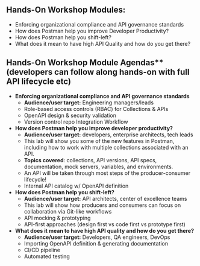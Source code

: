 ## Hands-On Workshop Modules:
 * Enforcing organizational compliance and API governance standards
 * How does Postman help you improve Developer Productivity?
 * How does Postman help you shift-left?
 * What does it mean to have high API Quality and how do you get there?

## Hands-On Workshop Module Agendas** (developers can follow along hands-on with full API lifecycle etc)
 * **Enforcing organizational compliance and API governance standards**
     * **Audience/user target:** Engineering managers/leads
     * Role-based access controls (RBAC) for Collections & APIs
     * OpenAPI design & security validation
     * Version control repo Integration Workflow
 * **How does Postman help you improve developer productivity?**
     * **Audience/user target:** developers, enterprise architects, tech leads
     * This lab will show you some of the new features in Postman, including how to work with multiple collections associated with an API.
     * **Topics covered**: collections, API versions, API specs, documentation, mock servers, variables, and environments.
     * An API will be taken through most steps of the producer-consumer lifecycle!
     * Internal API catalog w/ OpenAPI definition
 * **How does Postman help you shift-left?**
     * **Audience/user target:** API architects, center of excellence teams
     * This lab will show how producers and consumers can focus on collaboration via Git-like workflows
     * API mocking & prototyping
     * API-first approaches (design first vs code first vs prototype first)
 * **What does it mean to have high API quality and how do you get there?**
     * **Audience/user target:** Developers, QA engineers, DevOps
     * Importing OpenAPI definition & generating documentation
     * CI/CD pipeline
     * Automated testing
